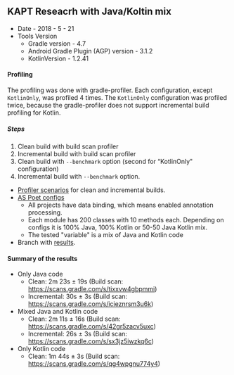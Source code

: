 
## KAPT Reseacrh with Java/Koltin mix


* Date - 2018 - 5 - 21
* Tools Version
  * Gradle version - 4.7
  * Android Gradle Plugin (AGP) version - 3.1.2
  * KotlinVersion - 1.2.41

#### Profiling
The profiling was done with gradle-profiler. Each configuration, except `KotlinOnly`, 
was profiled 4 times. The `KotlinOnly` configuration was profiled twice, because 
the gradle-profiler does not support incremental build profiling for Kotlin.


##### Steps
1. Clean build with build scan profiler
2. Incremental build with build scan profiler
3. Clean build with `--benchmark` option (second for “KotlinOnly" configuration)
4. Incremental build with `--benchmark` option. 

* [Profiler scenarios](https://github.com/android/android-studio-poet/blob/master/configs/kapt/v2/gradle-profiler.scenarios) 
for clean and incremental builds. 
* [AS Poet configs](https://github.com/android/android-studio-poet/tree/master/configs/kapt/v2)
   * All projects have data binding, which means enabled annotation processing.
   * Each module has 200 classes with 10 methods each. Depending on configs 
   it is 100% Java, 100% Kotlin or 50-50 Java Kotlin mix.
   * The tested "variable" is a mix of Java and Kotlin code
* Branch with 
      [results](https://github.com/NikitaKozlov/android-studio-poet/tree/kapt-problem-v2-with-results/generated_projects).

####  Summary of the results
* Only Java code
   * Clean: 2m 23s ± 19s (Build scan: https://scans.gradle.com/s/tixxvw4gbpmmi)
   * Incremental: 30s ± 3s (Build scan: https://scans.gradle.com/s/icieznrsm3u6k)
* Mixed Java and Kotlin code
   * Clean: 2m 11s ± 16s  (Build scan: https://scans.gradle.com/s/42gr5zacv5uxc)
   * Incremental: 26s ± 3s (Build scan: https://scans.gradle.com/s/sx3jz5iwzkq6c)
* Only Kotlin code
   * Clean: 1m 44s ± 3s (Build scan: https://scans.gradle.com/s/qg4wpgnu774y4)

